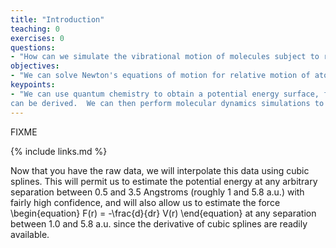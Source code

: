 ```yaml
---
title: "Introduction"
teaching: 0
exercises: 0
questions:
- "How can we simulate the vibrational motion of molecules subject to realistic intramolecular forces?"
objectives:
- "We can solve Newton's equations of motion for relative motion of atoms subject to intramolecular forces."
keypoints:
- "We can use quantum chemistry to obtain a potential energy surface, from which realistic intramolecular forces 
can be derived.  We can then perform molecular dynamics simulations to solve Newton's equation of motion for the relative motion of atoms subject to realistic intramolecular forces."
---
```

FIXME

{% include links.md %}

Now that you have the raw data, we will interpolate this data using cubic splines.  This will permit us to 
estimate the potential energy at any arbitrary separation between 0.5 and 3.5 Angstroms (roughly 
1 and 5.8 a.u.) with fairly high confidence, and will also allow us to estimate the force 
\begin{equation}
F(r) = -\frac{d}{dr} V(r)
\end{equation}
at any separation between 1.0 and 5.8 a.u. since the derivative of cubic splines are readily available.
